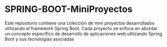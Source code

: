 # SPRING-BOOT-MiniProyectos
Este repositorio contiene una colección de mini proyectos desarrollados utilizando el framework Spring Boot. Cada proyecto se enfoca en abordar un concepto específico de desarrollo de aplicaciones web utilizando Spring Boot y sus tecnologías asociadas
